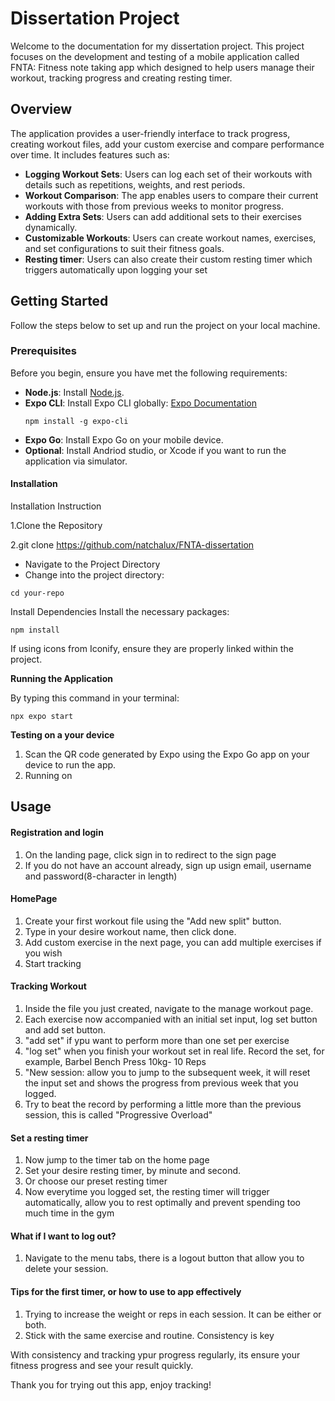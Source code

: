 # Dissertation Project

Welcome to the documentation for my dissertation project. 
This project focuses on the development and testing of a mobile application called FNTA: Fitness note taking app which designed to help users manage their workout, tracking progress and creating resting timer.

## Overview

The application provides a user-friendly interface to track progress, creating workout files, add your custom exercise and compare performance over time.
It includes features such as:

- **Logging Workout Sets**: Users can log each set of their workouts with details such as repetitions, weights, and rest periods.
- **Workout Comparison**: The app enables users to compare their current workouts with those from previous weeks to monitor progress.
- **Adding Extra Sets**: Users can add additional sets to their exercises dynamically.
- **Customizable Workouts**: Users can create workout names, exercises, and set configurations to suit their fitness goals.
- **Resting timer**: Users can also create their custom resting timer which triggers automatically upon logging your set 

## Getting Started

Follow the steps below to set up and run the project on your local machine.

### Prerequisites

Before you begin, ensure you have met the following requirements:

- **Node.js**: Install [Node.js](https://nodejs.org/).
- **Expo CLI**: Install Expo CLI globally: [Expo Documentation](https://docs.expo.dev/)
  ```
  npm install -g expo-cli
  ```
- **Expo Go**: Install Expo Go on your mobile device.
- **Optional**: Install Andriod studio, or Xcode if you want to run the application via simulator.
  
  
#### Installation

Installation Instruction

1.Clone the Repository 

2.git clone https://github.com/natchalux/FNTA-dissertation 

- Navigate to the Project Directory
- Change into the project directory:

```
cd your-repo
```
Install Dependencies
Install the necessary packages:

```
npm install
```

If using icons from Iconify, ensure they are properly linked within the project.

**Running the Application**

By typing this command in your terminal:

```
npx expo start
```

**Testing on a your device**
1. Scan the QR code generated by Expo using the Expo Go app on your device to run the app.
2. Running on



## Usage

#### Registration and login
1. On the landing page, click sign in to redirect to the sign page
2. If you do not have an account already, sign up usign email, username and password(8-character in length)

#### HomePage
1. Create your first workout file using the "Add new split" button.
2. Type in your desire workout name, then click done.
3. Add custom exercise in the next page, you can add multiple exercises if you wish
4. Start tracking

#### Tracking Workout 
1. Inside the file you just created, navigate to the manage workout page.
2. Each exercise now accompanied with an initial set input, log set button and add set button.
3. "add set" if ypu want to perform more than one set per exercise
4. "log set" when you finish your workout set in real life. Record the set, for example, Barbel Bench Press 10kg- 10 Reps
5. "New session: allow you to jump to the subsequent week, it will reset the input set and shows the progress from previous week that you logged.
6. Try to beat the record by performing a little more than the previous session, this is called "Progressive Overload"

#### Set a resting timer
1. Now jump to the timer tab on the home page
2. Set your desire resting timer, by minute and second.
3. Or choose our preset resting timer
4. Now everytime you logged set, the resting timer will trigger automatically, allow you to rest optimally and prevent spending too much time in the gym

#### What if I want to log out?
1. Navigate to the menu tabs, there is a logout button that allow you to delete your session.


#### Tips for the first timer, or how to use to app effectively 

1. Trying to increase the weight or reps in each session. It can be either or both.
2. Stick with the same exercise and routine. Consistency is key

With consistency and tracking ypur progress regularly, its ensure your fitness progress and see your result quickly.

Thank you for trying out this app, enjoy tracking!
   


